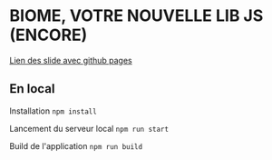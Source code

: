 # BIOME, VOTRE NOUVELLE LIB JS (ENCORE)

[Lien des slide avec github pages](https://fjulien.github.io/conference-biome/#/slide-1)

## En local

Installation `npm install`

Lancement du serveur local `npm run start`

Build de l'application `npm run build`

